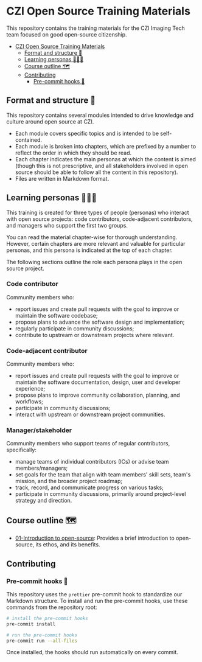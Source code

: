 # CZI Open Source Training Materials

This repository contains the training materials for the CZI Imaging Tech team focused on good open-source citizenship.

- [CZI Open Source Training Materials](#czi-open-source-training-materials)
  - [Format and structure 🔖](#format-and-structure-)
  - [Learning personas 🙋🏽‍♀️](#learning-personas-️)
  - [Course outline 🗺](#course-outline-)
  - [Contributing](#contributing)
    - [Pre-commit hooks 🧹](#pre-commit-hooks-)

## Format and structure 🔖

This repository contains several modules intended to drive knowledge and culture around open source at CZI.

- Each module covers specific topics and is intended to be self-contained.
- Each module is broken into chapters, which are prefixed by a number to reflect the order in which they should be read.
- Each chapter indicates the main personas at which the content is aimed (though this is not prescriptive,
  and all stakeholders involved in open source should be able to follow all the content in this repository).
- Files are written in Markdown format.

<!-- TODO: once we have made the relevant decisions we need to add notes on licensing, slides and the such -->

## Learning personas 🙋🏽‍♀️

This training is created for three types of people (personas) who interact with open source projects:
code contributors, code-adjacent contributors, and managers who support the first two groups.

You can read the material chapter-wise for thorough understanding. However, certain chapters are more relevant and valuable for particular personas, and this persona is indicated at the top of each chapter.

The following sections outline the role each persona plays in the open source project.

<!-- TODO: Add a list of relevant chapters for each persona here for quick access
and make a note of these "learning paths" in the section description. -->

### Code contributor

Community members who:

- report issues and create pull requests with the goal to improve or maintain the software codebase;
- propose plans to advance the software design and implementation;
- regularly participate in community discussions;
- contribute to upstream or downstream projects where relevant.

### Code-adjacent contributor

Community members who:

- report issues and create pull requests with the goal to improve or maintain the software documentation, design, user and developer experience;
- propose plans to improve community collaboration, planning, and workflows;
- participate in community discussions;
- interact with upstream or downstream project communities.

### Manager/stakeholder

Community members who support teams of regular contributors, specifically:

- manage teams of individual contributors (ICs) or advise team members/managers;
- set goals for the team that align with team members' skill sets, team's mission, and the broader project roadmap;
- track, record, and communicate progress on various tasks;
- participate in community discussions, primarily around project-level strategy and direction.

## Course outline 🗺

* [01-Introduction to open-source](./01-intro-to-os/README.md): Provides a brief introduction to open-source, its ethos, and its benefits.
  
## Contributing

### Pre-commit hooks 🧹

This repository uses the `prettier` pre-commit hook to standardize our Markdown structure.
To install and run the pre-commit hooks, use these commands from the repository root:

```bash
# install the pre-commit hooks
pre-commit install

# run the pre-commit hooks
pre-commit run --all-files
```

Once installed, the hooks should run automatically on every commit.
